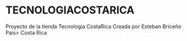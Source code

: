 # TECNOLOGIACOSTARICA
Proyecto de la tienda Tecnologia CostaRica
Creada por Esteban Briceño
Pais> Costa Rica
